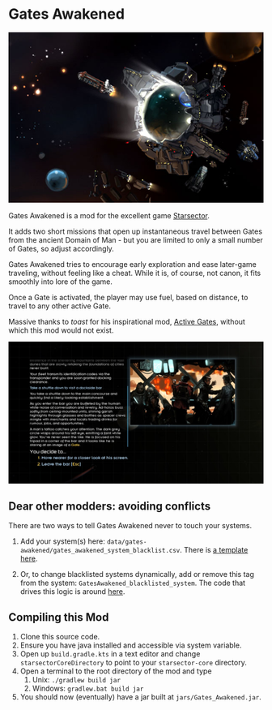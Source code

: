 # Gates Awakened

![Header, taken from Starsector](screenshot2.jpg)

Gates Awakened is a mod for the excellent game [Starsector](https://fractalsoftworks.com/).

It adds two short missions that open up instantaneous travel between Gates from the ancient Domain of Man - but you are limited to only a small number of Gates, so adjust accordingly.

Gates Awakened tries to encourage early exploration and ease later-game traveling, without feeling like a cheat. While it is, of course, not canon, it fits smoothly into lore of the game.

Once a Gate is activated, the player may use fuel, based on distance, to travel to any other active Gate.

Massive thanks to _toast_ for his inspirational mod, [Active Gates](https://fractalsoftworks.com/forum/index.php?topic=12791.0), without which this mod would not exist.

![Intro story screenshot](screenshot.jpg)

## Dear other modders: avoiding conflicts

There are two ways to tell Gates Awakened never to touch your systems.

1. Add your system(s) here: `data/gates-awakened/gates_awakened_system_blacklist.csv`.
There is [a template here](https://github.com/davidwhitman/Gates-Awakened/blob/7f31059f438653c753bf2984d2bc38488b336ff2/data/gates-awakened/gates_awakened_system_blacklist.csv).

1. Or, to change blacklisted systems dynamically, add or remove this tag from the system: `GatesAwakened_blacklisted_system`.
The code that drives this logic is around [here](https://github.com/davidwhitman/Gates-Awakened/blob/master/src/main/kotlin/org/wisp/gatesawakened/constants/Tags.kt#L22).

## Compiling this Mod

1. Clone this source code.
1. Ensure you have java installed and accessible via system variable.
1. Open up `build.gradle.kts` in a text editor and change `starsectorCoreDirectory` to point to your `starsector-core` directory.
1. Open a terminal to the root directory of the mod and type
   1. Unix: `./gradlew build jar`
   1. Windows: `gradlew.bat build jar`
1. You should now (eventually) have a jar built at `jars/Gates_Awakened.jar`.
